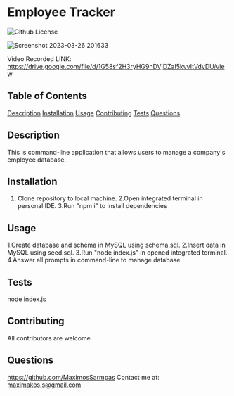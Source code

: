   # Employee Tracker
  ![Github License](https://img.shields.io/badge/license-MIT-green)
  
 ![Screenshot 2023-03-26 201633](https://user-images.githubusercontent.com/117605647/227814262-192604ce-9cc5-4992-ae7c-051d59d8fd3a.png)


 
 Video Recorded LINK: https://drive.google.com/file/d/1G58sf2H3ryHG9nDVjDZaI5kvvItVdyDU/view
  ## Table of Contents
  
  [Description](#description)
  [Installation](#installation)
  [Usage](#usage)
  [Contributing](#contributing)
  [Tests](#tests)
  [Questions](#questions)
  
  ## Description
  This is command-line application that allows users to manage a company's employee database.
  
  ## Installation
  1. Clone repository to local machine. 2.Open integrated terminal in personal IDE. 3.Run "npm i" to install dependencies 
  
  ## Usage
  1.Create database and schema in MySQL using schema.sql. 2.Insert data in MySQL using seed.sql. 3.Run "node index.js" in opened integrated terminal. 4.Answer all prompts in command-line to manage database
  
  ## Tests
  node index.js
  
  ## Contributing
  All contributors are welcome
  
  
  
  ## Questions
  https://github.com/MaximosSarmpas 
  Contact me at: maximakos.s@gmail.com
